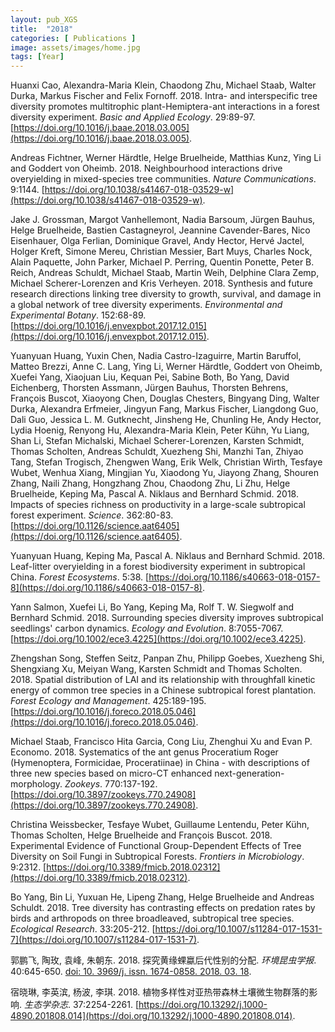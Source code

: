 ```yaml
---
layout: pub_XGS
title:  "2018"
categories: [ Publications ]
image: assets/images/home.jpg
tags: [Year]
---
```

Huanxi Cao, Alexandra-Maria Klein, Chaodong Zhu, Michael Staab, Walter Durka, Markus Fischer and Felix Fornoff. 2018. Intra- and interspecific tree diversity promotes multitrophic plant-Hemiptera-ant interactions in a forest diversity experiment. *Basic and Applied Ecology*. 29:89-97. [https://doi.org/10.1016/j.baae.2018.03.005](https://doi.org/10.1016/j.baae.2018.03.005).


Andreas Fichtner, Werner Härdtle, Helge Bruelheide, Matthias Kunz, Ying Li and Goddert von Oheimb. 2018. Neighbourhood interactions drive overyielding in mixed-species tree communities. *Nature Communications*. 9:1144. [https://doi.org/10.1038/s41467-018-03529-w](https://doi.org/10.1038/s41467-018-03529-w).


Jake J. Grossman, Margot Vanhellemont, Nadia Barsoum, Jürgen Bauhus, Helge Bruelheide, Bastien Castagneyrol, Jeannine Cavender-Bares, Nico Eisenhauer, Olga Ferlian, Dominique Gravel, Andy Hector, Hervé Jactel, Holger Kreft, Simone Mereu, Christian Messier, Bart Muys, Charles Nock, Alain Paquette, John Parker, Michael P. Perring, Quentin Ponette, Peter B. Reich, Andreas Schuldt, Michael Staab, Martin Weih, Delphine Clara Zemp, Michael Scherer-Lorenzen and Kris Verheyen. 2018. Synthesis and future research directions linking tree diversity to growth, survival, and damage in a global network of tree diversity experiments. *Environmental and Experimental Botany*. 152:68-89. [https://doi.org/10.1016/j.envexpbot.2017.12.015](https://doi.org/10.1016/j.envexpbot.2017.12.015).


Yuanyuan Huang, Yuxin Chen, Nadia Castro-Izaguirre, Martin Baruffol, Matteo Brezzi, Anne C. Lang, Ying Li, Werner Härdtle, Goddert von Oheimb, Xuefei Yang, Xiaojuan Liu, Kequan Pei, Sabine Both, Bo Yang, David Eichenberg, Thorsten Assmann, Jürgen Bauhus, Thorsten Behrens, François Buscot, Xiaoyong Chen, Douglas Chesters, Bingyang Ding, Walter Durka, Alexandra Erfmeier, Jingyun Fang, Markus Fischer, Liangdong Guo, Dali Guo, Jessica L. M. Gutknecht, Jinsheng He, Chunling He, Andy Hector, Lydia Hoenig, Renyong Hu, Alexandra-Maria Klein, Peter Kühn, Yu Liang, Shan Li, Stefan Michalski, Michael Scherer-Lorenzen, Karsten Schmidt, Thomas Scholten, Andreas Schuldt, Xuezheng Shi, Manzhi Tan, Zhiyao Tang, Stefan Trogisch, Zhengwen Wang, Erik Welk, Christian Wirth, Tesfaye Wubet, Wenhua Xiang, Mingjian Yu, Xiaodong Yu, Jiayong Zhang, Shouren Zhang, Naili Zhang, Hongzhang Zhou, Chaodong Zhu, Li Zhu, Helge Bruelheide, Keping Ma, Pascal A. Niklaus and Bernhard Schmid. 2018. Impacts of species richness on productivity in a large-scale subtropical forest experiment. *Science*. 362:80-83. [https://doi.org/10.1126/science.aat6405](https://doi.org/10.1126/science.aat6405).


Yuanyuan Huang, Keping Ma, Pascal A. Niklaus and Bernhard Schmid. 2018. Leaf-litter overyielding in a forest biodiversity experiment in subtropical China. *Forest Ecosystems*. 5:38. [https://doi.org/10.1186/s40663-018-0157-8](https://doi.org/10.1186/s40663-018-0157-8).


Yann Salmon, Xuefei Li, Bo Yang, Keping Ma, Rolf T. W. Siegwolf and Bernhard Schmid. 2018. Surrounding species diversity improves subtropical seedlings' carbon dynamics. *Ecology and Evolution*. 8:7055-7067. [https://doi.org/10.1002/ece3.4225](https://doi.org/10.1002/ece3.4225).


Zhengshan Song, Steffen Seitz, Panpan Zhu, Philipp Goebes, Xuezheng Shi, Shengxiang Xu, Meiyan Wang, Karsten Schmidt and Thomas Scholten. 2018. Spatial distribution of LAI and its relationship with throughfall kinetic energy of common tree species in a Chinese subtropical forest plantation. *Forest Ecology and Management*. 425:189-195. [https://doi.org/10.1016/j.foreco.2018.05.046](https://doi.org/10.1016/j.foreco.2018.05.046).


Michael Staab, Francisco Hita Garcia, Cong Liu, Zhenghui Xu and Evan P. Economo. 2018. Systematics of the ant genus Proceratium Roger (Hymenoptera, Formicidae, Proceratiinae) in China - with descriptions of three new species based on micro-CT enhanced next-generation-morphology. *Zookeys*. 770:137-192. [https://doi.org/10.3897/zookeys.770.24908](https://doi.org/10.3897/zookeys.770.24908).


Christina Weissbecker, Tesfaye Wubet, Guillaume Lentendu, Peter Kühn, Thomas Scholten, Helge Bruelheide and François Buscot. 2018. Experimental Evidence of Functional Group-Dependent Effects of Tree Diversity on Soil Fungi in Subtropical Forests. *Frontiers in Microbiology*. 9:2312. [https://doi.org/10.3389/fmicb.2018.02312](https://doi.org/10.3389/fmicb.2018.02312).


Bo Yang, Bin Li, Yuxuan He, Lipeng Zhang, Helge Bruelheide and Andreas Schuldt. 2018. Tree diversity has contrasting effects on predation rates by birds and arthropods on three broadleaved, subtropical tree species. *Ecological Research*. 33:205-212. [https://doi.org/10.1007/s11284-017-1531-7](https://doi.org/10.1007/s11284-017-1531-7).


郭鹏飞, 陶玫, 袁峰, 朱朝东. 2018. 探究黄缘蜾蠃后代性别的分配. *环境昆虫学报*. 40:645-650. [doi: 10. 3969/j. issn. 1674-0858. 2018. 03. 18](https://www.cnki.com.cn/Article/CJFDTotal-KCTD201803018.htm).


宿晓琳, 李英滨, 杨波, 李琪. 2018. 植物多样性对亚热带森林土壤微生物群落的影响. *生态学杂志*. 37:2254-2261. [https://doi.org/10.13292/j.1000-4890.201808.014](https://doi.org/10.13292/j.1000-4890.201808.014).

